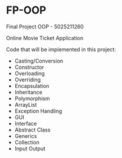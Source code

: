 # FP-OOP
Final Project OOP - 5025211260

Online Movie Ticket Application

Code that will be implemented in this project:
- Casting/Conversion
- Constructor
- Overloading
- Overriding
- Encapsulation
- Inheritance
- Polymorphism
- ArrayList
- Exception Handling
- GUI
- Interface
- Abstract Class
- Generics
- Collection
- Input Output

